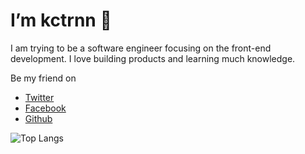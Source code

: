 # I’m kctrnn 👋

I am trying to be a software engineer focusing on the front-end development. I love building products and learning much knowledge.

Be my friend on
- [Twitter](https://twitter.com/kctrnn)
- [Facebook](https://www.facebook.com/kctrnn/)
- [Github](https://github.com/kctrnn)

![Top Langs](https://github-readme-stats.vercel.app/api/top-langs/?username=kctrnn)

<!-- ![kctrnn's GitHub stats](https://github-readme-stats.vercel.app/api?username=kctrnn&show_icons=true) -->




